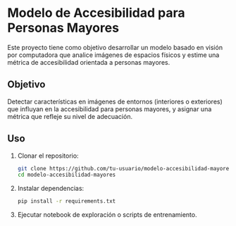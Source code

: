 # Modelo de Accesibilidad para Personas Mayores

Este proyecto tiene como objetivo desarrollar un modelo basado en visión por computadora que analice imágenes de espacios físicos y estime una métrica de accesibilidad orientada a personas mayores.

## Objetivo

Detectar características en imágenes de entornos (interiores o exteriores) que influyan en la accesibilidad para personas mayores, y asignar una métrica que refleje su nivel de adecuación.


## Uso

1. Clonar el repositorio:
   ```bash
   git clone https://github.com/tu-usuario/modelo-accesibilidad-mayores.git
   cd modelo-accesibilidad-mayores
   ```

2. Instalar dependencias:

   ```bash
   pip install -r requirements.txt
   ```

3. Ejecutar notebook de exploración o scripts de entrenamiento.

